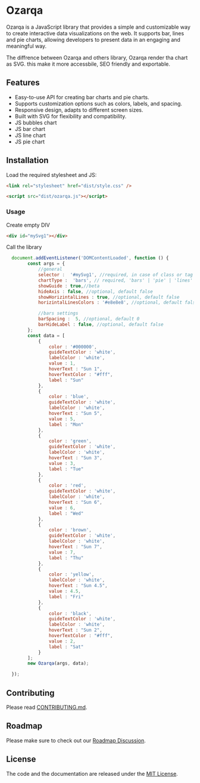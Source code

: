 # Ozarqa 


Ozarqa is a JavaScript library that provides a simple and customizable way to create interactive data visualizations on the web. It supports bar, lines and pie charts, allowing developers to present data in an engaging and meaningful way.

The diffrence between Ozarqa and others library, Ozarqa render tha chart as SVG. this make it more accessbile, SEO friendly and exportable.

## Features

- Easy-to-use API for creating bar charts and pie charts.
- Supports customization options such as colors, labels, and spacing.
- Responsive design, adapts to different screen sizes.
- Built with SVG for flexibility and compatibility.
- JS bubbles chart
- JS bar chart
- JS line chart
- JS pie chart

## Installation

Load the required stylesheet and JS:

```html
<link rel="stylesheet" href="dist/style.css" />
```

```html
<script src="dist/ozarqa.js"></script>
```


### Usage
Create empty DIV

```html
<div id="mySvg1"></div>
```


Call the library
```javascript
  document.addEventListener('DOMContentLoaded', function () {
        const args = {
            //general
            selector :  '#mySvg1', //required, in case of class or tag selector the char while apply to first element only
            chartType :  'bars', // required, 'bars' | 'pie' | 'lines'
            showGuide : true,//beta
            hideAxis : false, //optional, default false
            showHorizintalLines : true, //optional, default false
            horizintalLinesColors : '#e8e8e8', //optional, default false

            //bars settings
            barSpacing :  5, //optional, default 0
            barHideLabel : false, //optional, default false
        };
        const data = [
            {
                color : '#000000',
                guideTextColor : 'white',
                labelColor : 'white',
                value : 1,
                hoverText : "Sun 1",
                hoverTextColor : "#fff",
                label : "Sun"
            },
            {
                color : 'blue',
                guideTextColor : 'white',
                labelColor : 'white',
                hoverText : "Sun 5",
                value : 5,
                label : "Mon"
            },
            {
                color : 'green',
                guideTextColor : 'white',
                labelColor : 'white',
                hoverText : "Sun 3",
                value : 3,
                label : "Tue"
            },
            {
                color : 'red',
                guideTextColor : 'white',
                labelColor : 'white',
                hoverText : "Sun 6",
                value : 6,
                label : "Wed"
            },
            {
                color : 'brown',
                guideTextColor : 'white',
                labelColor : 'white',
                hoverText : "Sun 7",
                value : 7,
                label : "Thu"
            },
            {
                color : 'yellow',
                labelColor : 'white',
                hoverText : "Sun 4.5",
                value : 4.5,
                label : "Fri"
            },
            {
                color : 'black',
                guideTextColor : 'white',
                labelColor : 'white',
                hoverText : "Sun 2",
                hoverTextColor : "#fff",
                value : 2,
                label : "Sat"
            }
        ];  
        new Ozarqa(args, data);

  });
```

## Contributing

Please read [CONTRIBUTING.md](CONTRIBUTING.md).



## Roadmap

Please make sure to check out our [Roadmap Discussion](https://github.com/khaliljarban/ozarqa/issues).



## License

The code and the documentation are released under the [MIT License](LICENSE).